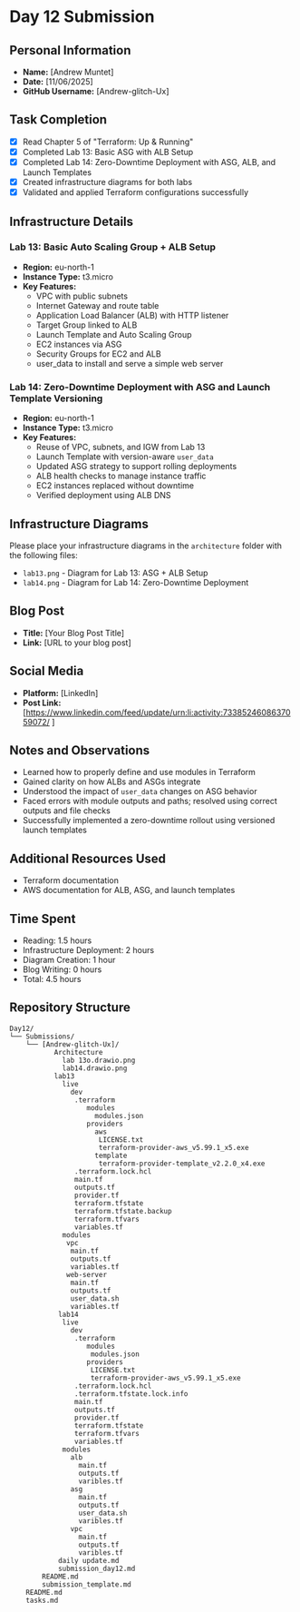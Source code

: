 # Day 12 Submission

## Personal Information
- **Name:** [Andrew Muntet]
- **Date:** [11/06/2025]
- **GitHub Username:** [Andrew-glitch-Ux]

## Task Completion
- [x] Read Chapter 5 of "Terraform: Up & Running"
- [x] Completed Lab 13: Basic ASG with ALB Setup
- [x] Completed Lab 14: Zero-Downtime Deployment with ASG, ALB, and Launch Templates
- [x] Created infrastructure diagrams for both labs
- [x] Validated and applied Terraform configurations successfully

## Infrastructure Details

### Lab 13: Basic Auto Scaling Group + ALB Setup
- **Region:** eu-north-1
- **Instance Type:** t3.micro
- **Key Features:**
  - VPC with public subnets
  - Internet Gateway and route table
  - Application Load Balancer (ALB) with HTTP listener
  - Target Group linked to ALB
  - Launch Template and Auto Scaling Group
  - EC2 instances via ASG
  - Security Groups for EC2 and ALB
  - user_data to install and serve a simple web server

### Lab 14: Zero-Downtime Deployment with ASG and Launch Template Versioning
- **Region:** eu-north-1
- **Instance Type:** t3.micro
- **Key Features:**
  - Reuse of VPC, subnets, and IGW from Lab 13
  - Launch Template with version-aware `user_data`
  - Updated ASG strategy to support rolling deployments
  - ALB health checks to manage instance traffic
  - EC2 instances replaced without downtime
  - Verified deployment using ALB DNS

## Infrastructure Diagrams
Please place your infrastructure diagrams in the `architecture` folder with the following files:
- `lab13.png` - Diagram for Lab 13: ASG + ALB Setup
- `lab14.png` - Diagram for Lab 14: Zero-Downtime Deployment

## Blog Post
- **Title:** [Your Blog Post Title]
- **Link:** [URL to your blog post]

## Social Media
- **Platform:** [LinkedIn]
- **Post Link:** [https://www.linkedin.com/feed/update/urn:li:activity:7338524608637059072/ ]

## Notes and Observations
- Learned how to properly define and use modules in Terraform
- Gained clarity on how ALBs and ASGs integrate
- Understood the impact of `user_data` changes on ASG behavior
- Faced errors with module outputs and paths; resolved using correct outputs and file checks
- Successfully implemented a zero-downtime rollout using versioned launch templates

## Additional Resources Used
- Terraform documentation
- AWS documentation for ALB, ASG, and launch templates

## Time Spent
- Reading: 1.5 hours
- Infrastructure Deployment: 2 hours
- Diagram Creation: 1 hour
- Blog Writing: 0 hours
- Total: 4.5 hours

## Repository Structure
```
Day12/
└── Submissions/
    └── [Andrew-glitch-Ux]/
           Architecture
             lab 13o.drawio.png
             lab14.drawio.png
           lab13
             live
               dev 
                .terraform
                   modules
                     modules.json
                   providers
                     aws
                      LICENSE.txt
                      terraform-provider-aws_v5.99.1_x5.exe
                     template
                      terraform-provider-template_v2.2.0_x4.exe
                .terraform.lock.hcl
                main.tf
                outputs.tf
                provider.tf
                terraform.tfstate
                terraform.tfstate.backup
                terraform.tfvars
                variables.tf
             modules
              vpc
               main.tf
               outputs.tf
               variables.tf 
              web-server
               main.tf
               outputs.tf
               user_data.sh
               variables.tf
            lab14
             live
               dev
                .terraform
                   modules
                    modules.json
                   providers
                    LICENSE.txt
                    terraform-provider-aws_v5.99.1_x5.exe
                .terraform.lock.hcl
                .terraform.tfstate.lock.info   
                main.tf
                outputs.tf
                provider.tf
                terraform.tfstate
                terraform.tfvars
                variables.tf
             modules
               alb
                 main.tf
                 outputs.tf
                 varibles.tf
               asg
                 main.tf
                 outputs.tf
                 user_data.sh
                 varibles.tf
               vpc
                 main.tf
                 outputs.tf
                 varibles.tf
            daily update.md
            submission_day12.md
        README.md
        submission_template.md   
    README.md
    tasks.md 
```
